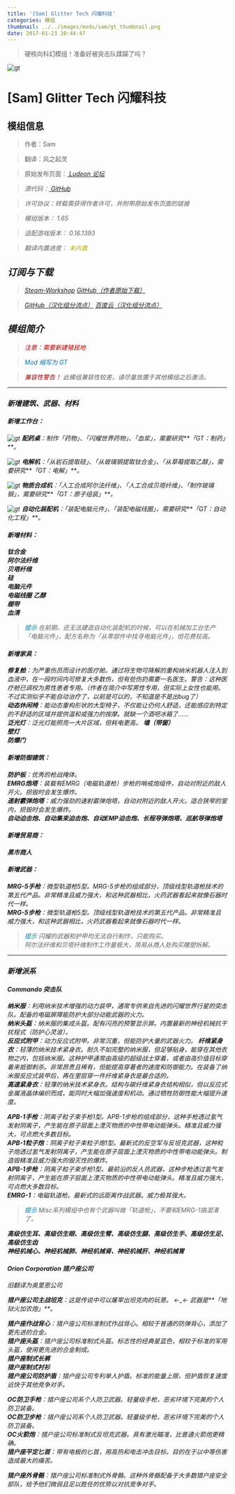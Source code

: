 ```yaml
---
title: '[Sam] Glitter Tech 闪耀科技'
categories: 模组
thumbnail: ../../images/mods/sam/gt_thumbnail.png
date: 2017-01-23 20:44:47
---
```


> 硬核向科幻模组！准备好被突击队蹂躏了吗？

<!--more-->

![gt](../../images/mods/sam/gt.png)

# [Sam] Glitter Tech 闪耀科技

## 模组信息

> 作者：Sam

> 翻译：风之起灵

> 原始发布页面：<a href="https://ludeon.com/forums/index.php?topic=5509.0"><i class="fa fa-link" aria-hidden="true" /> Ludeon 论坛</a>

> 源代码：<a href="https://github.com/sam23694/GlitterTech" ><i class="fa fa-github" aria-hidden="true" /> GitHub</a>

> 许可协议：转载需获得作者许可，并附带原始发布页面的链接

> 模组版本：<i class="fa fa-puzzle-piece" aria-hidden="true"> 1.65</i>

> 适配游戏版本：<i class="fa fa-tag" aria-hidden="true"> 0.16.1393</i>

> 翻译内置进度：<i class="fa fa-exclamation-circle" aria-hidden="true" title="翻译未内置，请从汉化组分流点下载" style="color:#b7aa00"> 未内置</i>
<!--<i class="fa fa-check-circle" aria-hidden="true" title="翻译已内置于原作者的模组中，可直接从Steam工坊订阅" style="color:#097c25"> 已内置</i>-->

## 订阅与下载

> <a href="http://steamcommunity.com/sharedfiles/filedetails/?id=725576127"><i class="fa fa-steam-square" aria-hidden="true" /> Steam-Workshop</a>
> <a href="https://github.com/sam23694/GlitterTech/releases" ><i class="fa fa-github" aria-hidden="true" /> GitHub（作者原始下载）</a>

> <a href="https://github.com/RimWorld-zh/GlitterTech/releases" ><i class="fa fa-github" aria-hidden="true" /> GitHub（汉化组分流点）</a>
> <a href="http://pan.baidu.com/s/1eSKal14"><i class="fa fa-paw" aria-hidden="true" /> 百度云（汉化组分流点）</a>

## 模组简介

> <i class="fa fa-exclamation-triangle" aria-hidden="true" style="color:#a40000"> 注意：需要新建殖民地</i>

> <i class="fa fa-pencil" aria-hidden="true" style="color:#0075a9"> Mod 缩写为 GT</i>

> <i class="fa fa-exclamation-triangle" aria-hidden="true" style="color:#a40000"> 兼容性警告！</i>
此模组兼容性较差，请尽量放置于其他模组之后激活。

---

### 新增建筑、武器、材料

#### 新增工作台：  

![gt](../../images/mods/sam/TablePharmaceutical.png)
**配药桌**：制作「药物」、「闪耀世界药物」、「血浆」，需要研究**「GT：制药」**。  

![gt](../../images/mods/sam/Electrolyzer.png)
**电解机**：「从岩石提取硅」、「从玻璃钢提取钛合金」、「从草莓提取乙醇」，需要研究**「GT：电解」**。  

![gt](../../images/mods/sam/MatterFab.png)
**物质合成机**：「人工合成阿尔法纤维」、「人工合成贝塔纤维」、「制作玻璃钢」，需要研究**「GT：原子组装」**。  

![gt](../../images/mods/sam/RobAssem.png)
**自动化装配机**：「装配电脑元件」、「装配电磁线圈」，需要研究**「GT：自动化工程」**。  

#### 新增材料：
**钛合金**  
**阿尔法纤维**  
**贝塔纤维**    
**硅**  
**电脑元件**  
**电磁线圈**
**乙醇**  
**绷带**  
**血清**  

> <i class="fa fa-lightbulb-o" aria-hidden="true" style="color:#0075a9"> 提示</i>
在前期，还无法建造自动化装配机的时候，可以在机械加工台生产「电脑元件」，配方名称为「从零部件中找寻电脑元件」，但花费较高。  

#### 新增家具：  
**修复舱**：为严重伤员而设计的医疗舱。通过将生物可降解的重构纳米机器人注入到血液中，在一段时间内可修复大多数伤，但有些伤扔需要一名医生。警告：这种医疗舱已调校为男性患者专用。（作者在简介中写男性专用，但实际上女性也能用。不过实测似乎不能自动治疗了，以前是可以的，不知道是不是出bug了）  
**动态休闲椅**：能动态重构形状的大型椅子，不仅能让仍何人舒适，还能感应到特定的不舒适的区域并提供温和或强力的按摩。就缺一个酒吧冰箱了……  
**泛光灯**：泛光灯能照亮一大片区域，但耗电更高。 
**墙（带窗）**  
**壁灯**   
**防爆门**  

#### 新增防御建筑：  
**防护板**：优秀的枪战掩体。  
**EMRG炮塔**：装载有EMRG（电磁轨道枪）步枪的哨戒炮组件，自动对附近的敌人开火。损毁时会发生爆炸。  
**速射霰弹炮塔**：威力强劲的速射霰弹炮塔，自动对附近的敌人开火。适合狭窄的室内，损毁时会发生爆炸。  
**自动迫击炮、自动集束迫击炮、自动EMP迫击炮、长程导弹炮塔、巡航导弹炮塔**

#### 新增贸易商：  
**黑市商人**  

#### 新增武器：  
**MRG-5手枪**：微型轨道枪5型。MRG-5步枪的组成部分，顶级线型轨道枪技术的第五代产品。非常精准且威力强大，和这种武器相比，火药武器看起来就像石器时代一样。  
**MRG-5步枪**：微型轨道枪5型。顶级线型轨道枪技术的第五代产品。非常精准且威力强大，和这种武器相比，火药武器看起来就像石器时代一样。  

> <i class="fa fa-lightbulb-o" aria-hidden="true" style="color:#0075a9"> 提示</i>
闪耀的武器和护甲均无法自行制作，只能购买。  
阿尔法纤维和贝塔纤维制作工作量极大，简易从商人处购买雕塑拆解。  

---

### 新增派系

#### Commando 突击队

**纳米服**：利用纳米技术增强的动力装甲，通常专供来自先进的闪耀世界行星的突击队。配备的电磁屏障能防护大部分动能武器的火力。  
**纳米头盔**：纳米服的集成头盔。配有闪亮的预警显示屏。内置最新的神经机械抗干扰程式（防护心灵波）。  
**反应式附甲**：动力反应式附甲。非常沉重，但能防护大量的武器火力。
**纤维紧身衣**：轻薄的纳米技术紧身衣。耐久不如完整的纳米服，但足够贴身，能穿在其他衣物之内，包括纳米服。这种护甲通常由高级的超级战士穿着，或者由高价值目标穿着来抵御刺杀。非常昂贵且稀有，但能提高穿著者的速度和防御能力。在装备了纳米服反应式装甲后，再在里层穿一件纤维紧身衣是最合适的。  
**高速紧身衣**：轻薄的纳米技术紧身衣。结构与碳纤维紧身衣结构相似，但以反应式金属液晶体编织而成，能同时大幅加强速度和机动。通过牺牲防御性能大幅提升速度。  

**APB-1手枪**：阴离子粒子束手枪1型。APB-1步枪的组成部分，这种手枪透过氢气发射阴离子，产生能在原子层面上湮灭物质的中性带电动能弹头。精准且威力强大，可点燃大多数目标。  
**APB-1粒子炮**：阴离子粒子束粒子炮1型。最新式的反空军与反坦克武器，这种粒子炮透过氢气发射阴离子，产生能在原子层面上湮灭物质的中性带电动能弹头。制造毁精准且威力强大的毁灭性的爆炸。  
**APB-1步枪**：阴离子粒子束步枪1型。最前沿的反人员武器，这种步枪透过氢气发射阴离子，产生能在原子层面上湮灭物质的中性带电动能弹头。精准且威力强大，可点燃大多数目标。  
**EMRG-1**：电磁轨道枪。最新式的远距离作战武器。威力极其强大。  

> <i class="fa fa-lightbulb-o" aria-hidden="true" style="color:#0075a9"> 提示</i>
Misc系列模组中也有个武器叫做「轨道枪」，不要和EMRG-1搞混淆了。

**高级仿生耳、高级仿生眼、高级仿生臂、高级仿生腿、高级仿生手、高级仿生足、高级仿生齿**  
**神经机械心、神经机械肺、神经机械肾、神经机械肝、神经机械胃**  


#### Orion Corporation 猎户座公司

*旧翻译为奥里恩公司*

**猎户座公司主战坦克**：这是传说中可以屠宰出坦克肉的玩意。 ←_← 武器是**「地狱火加农炮」**。  

**猎户座作战背心**：猎户座公司标准制式作战背心。相较于普通的防弹背心，添加了更先进的合金。  
**猎户座头盔**：猎户座公司标准制式头盔。标志性的经典星蓝色，相较于标准的军用头盔，使用更先进的合金制成。  
**猎户座制式长裤**  
**猎户座制式衬衫**  
**猎户座公司防护盾**：猎户座公司专利单人护盾。标准的能量上限，但护盾恢复速度远快于其他竞争对手。  

**OC防卫手枪**：猎户座公司系个人防卫武器。轻量级手枪，恶劣环境下完美的个人防卫装备。  
**OC防卫步枪**：猎户座公司系个人防卫武器。轻量级步枪，恶劣环境下完美的个人防卫装备。  
**OC火箭炮**：猎户座公司标准制式反坦克武器。具有激光瞄准，比普通火箭炮更精确。  
**猎户座平定匕首**：带有电极的匕首，用高热和电击冲击目标。目的在于以中等伤害造成最大的痛苦。  

**猎户座外骨骼**：猎户座公司标准制式外骨骼。这种外骨骼配备于大多数猎户座安全部队，给予他们微弱且足以胜任的优势以对抗竞争对手。
